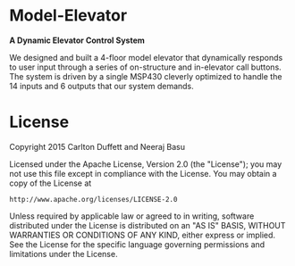 # Model-Elevator

**A Dynamic Elevator Control System**

We designed and built a 4-floor model elevator that dynamically responds to user input through a series of on-structure and in-elevator call buttons. The system is driven by a single MSP430 cleverly optimized to handle the 14 inputs and 6 outputs that our system demands. 

# License

Copyright 2015 Carlton Duffett and Neeraj Basu

Licensed under the Apache License, Version 2.0 (the "License");
you may not use this file except in compliance with the License.
You may obtain a copy of the License at

```
http://www.apache.org/licenses/LICENSE-2.0
```

Unless required by applicable law or agreed to in writing, software
distributed under the License is distributed on an "AS IS" BASIS,
WITHOUT WARRANTIES OR CONDITIONS OF ANY KIND, either express or implied.
See the License for the specific language governing permissions and
limitations under the License.
